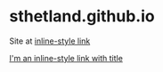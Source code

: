 


# sthetland.github.io

Site at [inline-style link](https://sthetland.github.io)

[I'm an inline-style link with title](https://sthetland.github.io "sthetland's Homepage")


<!-- ... existing HTML ... -->

<div id="like_button_container"></div>

<!-- ... existing HTML ... -->
